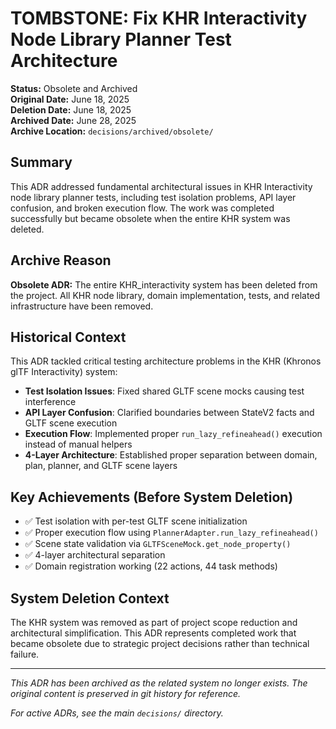 # TOMBSTONE: Fix KHR Interactivity Node Library Planner Test Architecture

**Status:** Obsolete and Archived  
**Original Date:** June 18, 2025  
**Deletion Date:** June 18, 2025  
**Archived Date:** June 28, 2025  
**Archive Location:** `decisions/archived/obsolete/`

## Summary

This ADR addressed fundamental architectural issues in KHR Interactivity node library planner tests, including test isolation problems, API layer confusion, and broken execution flow. The work was completed successfully but became obsolete when the entire KHR system was deleted.

## Archive Reason

**Obsolete ADR:** The entire KHR_interactivity system has been deleted from the project. All KHR node library, domain implementation, tests, and related infrastructure have been removed.

## Historical Context

This ADR tackled critical testing architecture problems in the KHR (Khronos glTF Interactivity) system:

- **Test Isolation Issues**: Fixed shared GLTF scene mocks causing test interference
- **API Layer Confusion**: Clarified boundaries between StateV2 facts and GLTF scene execution
- **Execution Flow**: Implemented proper `run_lazy_refineahead()` execution instead of manual helpers
- **4-Layer Architecture**: Established proper separation between domain, plan, planner, and GLTF scene layers

## Key Achievements (Before System Deletion)

- ✅ Test isolation with per-test GLTF scene initialization
- ✅ Proper execution flow using `PlannerAdapter.run_lazy_refineahead()`
- ✅ Scene state validation via `GLTFSceneMock.get_node_property()`
- ✅ 4-layer architectural separation
- ✅ Domain registration working (22 actions, 44 task methods)

## System Deletion Context

The KHR system was removed as part of project scope reduction and architectural simplification. This ADR represents completed work that became obsolete due to strategic project decisions rather than technical failure.

---
*This ADR has been archived as the related system no longer exists. The original content is preserved in git history for reference.*

*For active ADRs, see the main `decisions/` directory.*
